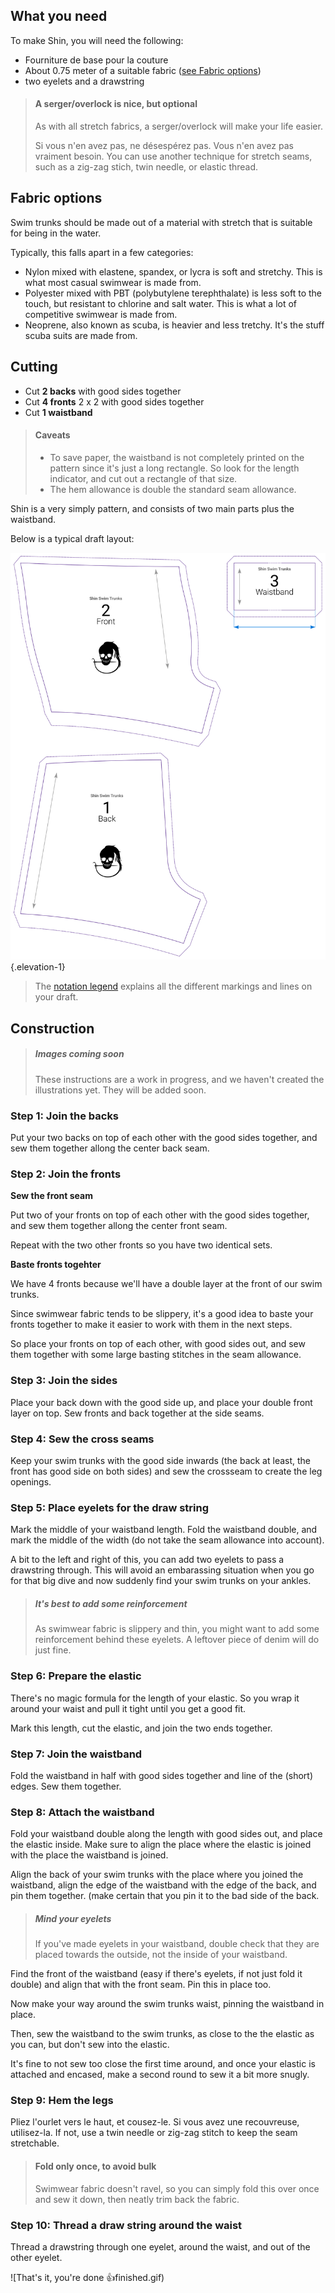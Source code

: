 
## What you need

To make Shin, you will need the following:

 - Fourniture de base pour la couture
 - About 0.75 meter of a suitable fabric ([see Fabric options](#fabric-options))
 - two eyelets and a drawstring

> #### A serger/overlock is nice, but optional
> 
> As with all stretch fabrics, a serger/overlock will make your life easier.
> 
> Si vous n'en avez pas, ne désespérez pas. Vous n'en avez pas vraiment besoin. You can use another technique for stretch seams, such as a zig-zag stich, twin needle, or elastic thread.

## Fabric options

Swim trunks should be made out of a material with stretch that is suitable for being in the water.

Typically, this falls apart in a few categories:

 - Nylon mixed with elastene, spandex, or lycra is soft and stretchy. This is what most casual swimwear is made from.
 - Polyester mixed with PBT (polybutylene terephthalate) is less soft to the touch, but resistant to chlorine and salt water. This is what a lot of competitive swimwear is made from.
 - Neoprene, also known as scuba, is heavier and less tretchy. It's the stuff scuba suits are made from.

## Cutting

 - Cut **2 backs** with good sides together
 - Cut **4 fronts** 2 x 2 with good sides together
 - Cut **1 waistband**

> #### Caveats
> 
> - To save paper, the waistband is not completely printed on the pattern since it's just a long rectangle. So look for the length indicator, and cut out a rectangle of that size.
> - The hem allowance is double the standard seam allowance.

Shin is a very simply pattern, and consists of two main parts plus the waistband.

Below is a typical draft layout:

![A typical Shin draft](layout.svg) {.elevation-1}

> The [notation legend](/en/docs/patterns/notation) explains all the different markings and lines on your draft.


## Construction

> ##### Images coming soon
> 
> These instructions are a work in progress, and we haven't created the illustrations yet. They will be added soon.

### Step 1: Join the backs

Put your two backs on top of each other with the good sides together, and sew them together allong the center back seam.

### Step 2: Join the fronts

**Sew the front seam**

Put two of your fronts on top of each other with the good sides together, and sew them together allong the center front seam.

Repeat with the two other fronts so you have two identical sets.

**Baste fronts togehter**

We have 4 fronts because we'll have a double layer at the front of our swim trunks.

Since swimwear fabric tends to be slippery, it's a good idea to baste your fronts together to make it easier to work with them in the next steps.

So place your fronts on top of each other, with good sides out, and sew them together with some large basting stitches in the seam allowance.

### Step 3: Join the sides

Place your back down with the good side up, and place your double front layer on top. Sew fronts and back together at the side seams.

### Step 4: Sew the cross seams

Keep your swim trunks with the good side inwards (the back at least, the front has good side on both sides) and sew the crossseam to create the leg openings.

### Step 5: Place eyelets for the draw string

Mark the middle of your waistband length. Fold the waistband double, and mark the middle of the width (do not take the seam allowance into account).

A bit to the left and right of this, you can add two eyelets to pass a drawstring through. This will avoid an embarassing situation when you go for that big dive and now suddenly find your swim trunks on your ankles.

> ##### It's best to add some reinforcement
> 
> As swimwear fabric is slippery and thin, you might want to add some reinforcement behind these eyelets. A leftover piece of denim will do just fine.

### Step 6: Prepare the elastic

There's no magic formula for the length of your elastic. So you wrap it around your waist and pull it tight until you get a good fit.

Mark this length, cut the elastic, and join the two ends together.

### Step 7: Join the waistband

Fold the waistband in half with good sides together and line of the (short) edges. Sew them together.

### Step 8: Attach the waistband

Fold your waistband double along the length with good sides out, and place the elastic inside. Make sure to align the place where the elastic is joined with the place the waistband is joined.

Align the back of your swim trunks with the place where you joined the waistband, align the edge of the waistband with the edge of the back, and pin them together. (make certain that you pin it to the bad side of the back.

> ##### Mind your eyelets
> 
> If you've made eyelets in your waistband, double check that they are placed towards the outside, not the inside of your waistband.

Find the front of the waistband (easy if there's eyelets, if not just fold it double) and align that with the front seam. Pin this in place too.

Now make your way around the swim trunks waist, pinning the waistband in place.

Then, sew the waistband to the swim trunks, as close to the the elastic as you can, but don't sew into the elastic.

It's fine to not sew too close the first time around, and once your elastic is attached and encased, make a second round to sew it a bit more snugly.

### Step 9: Hem the legs

Pliez l'ourlet vers le haut, et cousez-le. Si vous avez une recouvreuse, utilisez-la. If not, use a twin needle or zig-zag stitch to keep the seam stretchable.

> #### Fold only once, to avoid bulk
> 
> Swimwear fabric doesn't ravel, so you can simply fold this over once and sew it down, then neatly trim back the fabric.

### Step 10: Thread a draw string around the waist

Thread a drawstring through one eyelet, around the waist, and out of the other eyelet.

![That's it, you're done 👍finished.gif)
